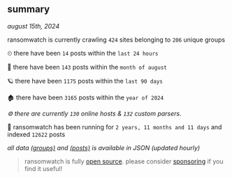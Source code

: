 
## summary
_august 15th, 2024_

ransomwatch is currently crawling `424` sites belonging to `206` unique groups

⏲ there have been `14` posts within the `last 24 hours`

🦈 there have been `143` posts within the `month of august`

🪐 there have been `1175` posts within the `last 90 days`

🏚 there have been `3165` posts within the `year of 2024`

_⚙️ there are currently `130` online hosts & `132` custom parsers._

🦕 ransomwatch has been running for `2 years, 11 months and 11 days` and indexed `12622` posts

_all data  [(groups)](http://ransomwhat.telemetry.ltd/groups) and [(posts)](http://ransomwhat.telemetry.ltd/posts) is available in JSON (updated hourly)_

> ransomwatch is fully [open source](https://github.com/joshhighet/ransomwatch#ransomwatch--). please consider [sponsoring](https://github.com/sponsors/joshhighet) if you find it useful!
